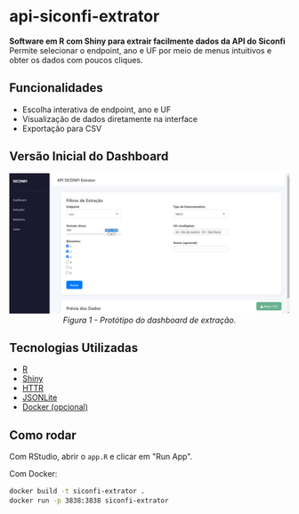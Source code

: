 # api-siconfi-extrator

**Software em R com Shiny para extrair facilmente dados da API do Siconfi**  
Permite selecionar o endpoint, ano e UF por meio de menus intuitivos e obter os dados com poucos cliques.

## Funcionalidades

- Escolha interativa de endpoint, ano e UF
- Visualização de dados diretamente na interface
- Exportação para CSV

## Versão Inicial do Dashboard

<p align="center">
  <img src="docs/api-siconfi-exctract-menu.png" alt="Tela de Consulta Individual de Pokémon" width="600px">
  <br>
  <em>Figura 1 - Protótipo do dashboard de extração.</em>
</p>

## Tecnologias Utilizadas

- [R](https://www.r-project.org/)
- [Shiny](https://shiny.posit.co/)
- [HTTR](https://cran.r-project.org/web/packages/httr/)
- [JSONLite](https://cran.r-project.org/web/packages/jsonlite/)
- [Docker (opcional)](https://www.docker.com/)

## Como rodar

Com RStudio, abrir o `app.R` e clicar em "Run App".

Com Docker:

```bash
docker build -t siconfi-extrator .
docker run -p 3838:3838 siconfi-extrator
